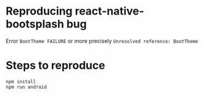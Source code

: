 # Reproducing react-native-bootsplash bug

Error `BootTheme FAILURE` or more precisely `Unresolved reference: BootTheme`


# Steps to reproduce
```
npm install
npm run android
```
